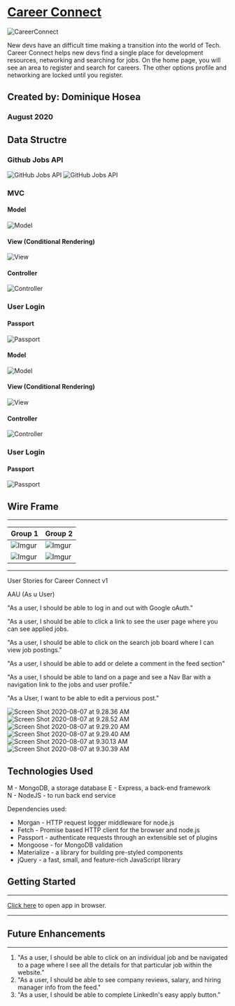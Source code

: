 # [Career Connect](www.career-connect.io)

![CareerConnect](https://i.imgur.com/Mc6BdV0.png)

New devs have an difficult time making a transition into the world of Tech. Career Connect helps new devs find a single place for development resources, networking and searching for jobs. On the home page, you will see an area to register and search for careers. The other options profile and networking are locked until you register.

## Created by: Dominique Hosea

### August 2020

## Data Structre

### Github Jobs API

![GitHub Jobs API](https://i.imgur.com/sdP1PLa.png)
![GitHub Jobs API](https://i.imgur.com/c5E9ji0.png)

### MVC

#### Model

![Model](https://i.imgur.com/yDCcCE3.png)

#### View (Conditional Rendering)

![View](https://i.imgur.com/4ibvheK.png)

#### Controller

![Controller](https://i.imgur.com/nLsl9UN.png)

### User Login

#### Passport

![Passport](https://i.imgur.com/HluIAmx.png)

#### Model

![Model](https://i.imgur.com/yDCcCE3.png)

#### View (Conditional Rendering)

![View](https://i.imgur.com/4ibvheK.png)

#### Controller

![Controller](https://i.imgur.com/nLsl9UN.png)

### User Login

#### Passport

![Passport](https://i.imgur.com/HluIAmx.png)

## Wire Frame

---

| Group 1                                   | Group 2                                   |
| ----------------------------------------- | ----------------------------------------- |
| ![Imgur](https://i.imgur.com/v3yudxV.png) | ![Imgur](https://i.imgur.com/haPpfAm.png) |
| ![Imgur](https://i.imgur.com/tTHl8iG.png) | ![Imgur](https://i.imgur.com/vXhOdg5.png) |

---

User Stories for Career Connect v1

AAU (As u User)

"As a user, I should be able to log in and out with Google oAuth."

"As a user, I should be able to click a link to see the user page where you can see applied jobs.

"As a user, I should be able to click on the search job board where I can view job postings."

"As a user, I should be able to add or delete a comment in the feed section"

"As a user, I should be able to land on a page and see a Nav Bar with a navigation link to the jobs and user profile."

"As a User, I want to be able to edit a pervious post."

![Screen Shot 2020-08-07 at 9.28.36 AM](https://i.imgur.com/XNYM9Fs.png)
![Screen Shot 2020-08-07 at 9.28.52 AM](https://i.imgur.com/ERvub29.png)
![Screen Shot 2020-08-07 at 9.29.20 AM](https://i.imgur.com/MjRtxI4.png)
![Screen Shot 2020-08-07 at 9.29.40 AM](https://i.imgur.com/tiLfjyx.png)
![Screen Shot 2020-08-07 at 9.30.13 AM](https://i.imgur.com/mOAzsyj.png)
![Screen Shot 2020-08-07 at 9.30.39 AM](https://i.imgur.com/YZNVx7T.png)

## Technologies Used

M - MongoDB, a storage database
E - Express, a back-end framework  
N - NodeJS - to run back end service

Dependencies used:

- Morgan - HTTP request logger middleware for node.js
- Fetch - Promise based HTTP client for the browser and node.js
- Passport - authenticate requests through an extensible set of plugins
- Mongoose - for MongoDB validation
- Materialize - a library for building pre-styled components
- jQuery - a fast, small, and feature-rich JavaScript library

## Getting Started

---

[Click here](https://careerconnect.herokuapp.com/) to open app in browser.

---

## Future Enhancements

---

1. "As a user, I should be able to click on an individual job and be navigated to a page where I see all the details for that particular job within the website."
2. "As a user, I should be able to see company reviews, salary, and hiring manager info from the feed."
3. "As a user, I should be able to complete LinkedIn's easy apply button."
